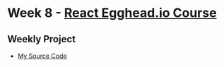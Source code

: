 # Week 8 - [React Egghead.io Course](https://egghead.io/courses/start-learning-react)

## Weekly Project
* [My Source Code](https://github.com/gr8white/100DaysOfCode-React/tree/master/Week8/my-googlemap) 
